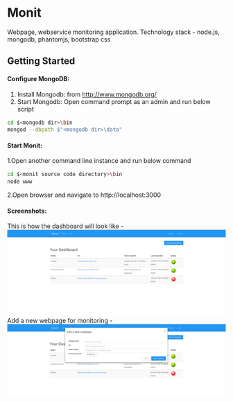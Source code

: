 # Monit
Webpage, webservice monitoring application. Technology stack - node.js, mongodb, phantomjs, bootstrap css

## Getting Started
#### Configure MongoDB:
1. Install Mongodb: from http://www.mongodb.org/
2. Start Mongodb:
Open command prompt as an admin and run below script
```bash
cd $<mongodb dir>\bin
mongod --dbpath $"<mongodb dir>\data"
```

#### Start Monit:
1.Open another command line instance and run below command

```bash
cd $<monit source code directory>\bin
node www
```
2.Open browser and navigate to http://localhost:3000

#### Screenshots:
This is how the dashboard will look like -
![ScreenShot](https://raw.githubusercontent.com/pritamkarmakar/monit/master/public/img/dashboard.PNG)
Add a new webpage for monitoring -
![ScreenShot](https://raw.githubusercontent.com/pritamkarmakar/monit/master/public/img/addnewpage.PNG)
